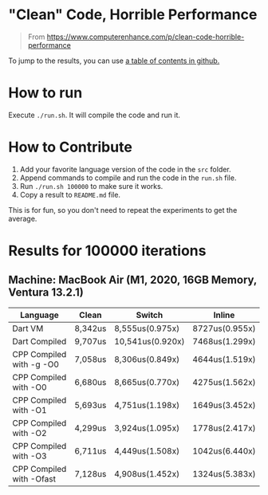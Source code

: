 # "Clean" Code, Horrible Performance

> From https://www.computerenhance.com/p/clean-code-horrible-performance

To jump to the results, you can use [a table of contents in github.](https://github.blog/changelog/2021-04-13-table-of-contents-support-in-markdown-files/)

# How to run

Execute `./run.sh`. It will compile the code and run it.

# How to Contribute

1. Add your favorite language version of the code in the `src` folder.
2. Append commands to compile and run the code in the `run.sh` file.
3. Run `./run.sh 100000` to make sure it works.
4. Copy a result to `README.md` file.

This is for fun, so you don't need to repeat the experiments to
get the average.

# Results for 100000 iterations

## Machine: MacBook Air (M1, 2020, 16GB Memory, Ventura 13.2.1)

| Language                 | Clean   | Switch           | Inline         |
| ------------------------ | ------- | ---------------- | -------------- |
| Dart VM                  | 8,342us | 8,555us(0.975x)  | 8727us(0.955x) |
| Dart Compiled            | 9,707us | 10,541us(0.920x) | 7468us(1.299x) |
| CPP Compiled with -g -O0 | 7,058us | 8,306us(0.849x)  | 4644us(1.519x) |
| CPP Compiled with -O0    | 6,680us | 8,665us(0.770x)  | 4275us(1.562x) |
| CPP Compiled with -O1    | 5,693us | 4,751us(1.198x)  | 1649us(3.452x) |
| CPP Compiled with -O2    | 4,299us | 3,924us(1.095x)  | 1778us(2.417x) |
| CPP Compiled with -O3    | 6,711us | 4,449us(1.508x)  | 1042us(6.440x) |
| CPP Compiled with -Ofast | 7,128us | 4,908us(1.452x)  | 1324us(5.383x) |

